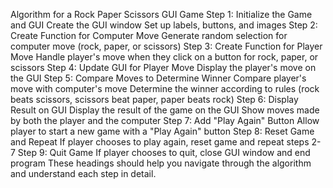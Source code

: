 Algorithm for a Rock Paper Scissors GUI Game
Step 1: Initialize the Game and GUI
Create the GUI window
Set up labels, buttons, and images
Step 2: Create Function for Computer Move
Generate random selection for computer move (rock, paper, or scissors)
Step 3: Create Function for Player Move
Handle player's move when they click on a button for rock, paper, or scissors
Step 4: Update GUI for Player Move
Display the player's move on the GUI
Step 5: Compare Moves to Determine Winner
Compare player's move with computer's move
Determine the winner according to rules (rock beats scissors, scissors beat paper, paper beats rock)
Step 6: Display Result on GUI
Display the result of the game on the GUI
Show moves made by both the player and the computer
Step 7: Add "Play Again" Button
Allow player to start a new game with a "Play Again" button
Step 8: Reset Game and Repeat
If player chooses to play again, reset game and repeat steps 2-7
Step 9: Quit Game
If player chooses to quit, close GUI window and end program
These headings should help you navigate through the algorithm and understand each step in detail.